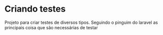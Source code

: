 # Criando testes

Projeto para criar testes de diversos tipos. Seguindo o pinguim do laravel as principais coisa que são necessárias de testar
